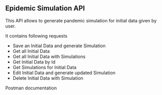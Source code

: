 ## Epidemic Simulation API
This API allows to generate pandemic simulation for initial data given by user.

It contains following requests

* Save an Initial Data and generate Simulation
* Get all Initial Data
* Get all Initial Data with Simulations
* Get Initial Data by Id
* Get Simulations for Initial Data
* Edit Initial Data and generate updated Simulation
* Delete Initial Data with Simulation

Postman documentation

